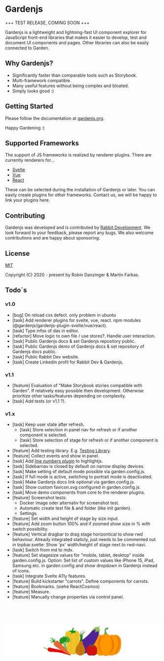 # Gardenjs

+++ TEST RELEASE, COMING SOON +++

Gardenjs is a lightweight and lightning-fast UI component explorer for JavaScript front-end libraries that makes it easier to develop, test and document UI components and pages. Other libraries can also be easily connected to Garden.

## Why Gardenjs?

- Significantly faster than comparable tools such as Storybook.
- Multi-framework compatible.
- Many useful features without being complex and bloated.
- Simply looks good :)

## Getting Started

Please follow the documentation at [gardenjs.org](https://www.gardenjs.org).

Happy Gardening :)

## Supported Frameworks

The support of JS frameworks is realized by renderer plugins. There are currently renderers for...

- [Svelte](https://github.com/gardenjs/render-plugin-svelte)
- [Vue](https://github.com/gardenjs/render-plugin-vue)
- [React](https://github.com/gardenjs/render-plugin-react)

These can be selected during the installation of Gardenjs or later. You can easily create plugins for other frameworks. Contact us, we will be happy to link your plugins here.

## Contributing

Gardenjs was developed and is contributed by [Rabbit Development](https://www.rabbitdevelopment.de). We look forward to your feedback, please report any bugs. We also welcome contributions and are happy about sponsoring.

## License

[MIT](https://opensource.org/license/mit/)

Copyright (C) 2020 - present by Robin Danzinger & Martin Farkas.

## Todo´s

### v1.0

- [bug] On reload css defect. only problem in ubuntu
- [task] Add renderer plugins for svelte, vue, react. npm modules (@gardenjs/gardenjs-plugin-svelte/vue/react).
- [task] Type infos of das in editor.
- [refactor] Move logic to own file / use stores?. Handle user interaction.
- [task] Public Gardenjs docs & set Gardenjs repository public.
- [task] Public Gardenjs demo of Gardenjs docs & set repository of Gardenjs docs public.
- [task] Public Rabbit Dev website.
- [task] Create Linkedin profil for Rabbit Dev & Gardenjs.

### v1.1

- [feature] Evaluation of "Make Storybook stories compatible with Garden". If relatively easy possible then development. Otherwise prioritize other tasks/features depending on complexity.
- [task] Add tests (or v1.1 ?).

### v1.x

- [task] Keep user state after refresh.
  - [task] Store selection in panel nav for refresh or if another component is selected.
  - [task] Store selection of stage for refresh or if another component is selected.
- [feature] Add testing library. E.g. [Testing Library](https://testing-library.com/).
- [feature] Collect events and show in panel.
- [task] Add [line numbers plugin](https://github.com/wcoder/highlightjs-line-numbers.js) to highlightjs.
- [task] Sidebarnav is closed by default on narrow display devices.
- [task] Make setting of default mode possible via garden.config.js.
- [task] If full mode is active, switching to portrait mode is deactivated.
- [task] Make Gardenjs docs link optional via garden.config.js.
- [task] Show custom favicon.svg configured in garden.config.js.
- [task] Move demo components from core to the renderer plugins.
- [feature] Screenshot tests:
  - Docker image oder alternativ for screenshot test.
  - Automatic create test file & and folder (like init garden).
  - Settings.
- [feature] Set width and height of stage by size input.
- [feature] Add zoom button 100% and if zoomed show size in % with switch possibility.
- [feature] Vertical dragbar to drag stage horizontical to show rwd behaviour. Already integrated staticly, just needs to be commented out in topbar.svelte: Show 'px' width/height of stage next to rwd-navi.
- [task] Switch from md to mdx.
- [feature] Set stagesize values for "mobile, tablet, desktop" inside garden.config.js. Option: Set list of custom values like iPhone 15, iPad, Samsung etc. in garden.config and show dropdown in Gardenjs instead of icons.
- [task] Integrate Svelte A11y features.
- [feature] Build kickstarter "carrots". Define components for carrots.
- [feature] Bookmarks. (siehe ReactCosmos)
- [feature] Measure.
- [feature] Manually change properties via control panel.

<br><br><br><p align="center"><img src="src/client/assets/icons/logo.svg"></p>
